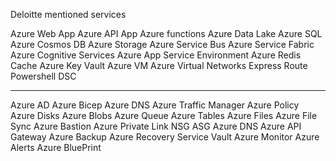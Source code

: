 Deloitte mentioned services

Azure Web App
Azure API App
Azure functions
Azure Data Lake
Azure SQL
Azure Cosmos DB
Azure Storage
Azure Service Bus
Azure Service Fabric
Azure Cognitive Services
Azure App Service Environment
Azure Redis Cache
Azure Key Vault
Azure VM
Azure Virtual Networks
Express Route
Powershell DSC

----------------------------------------------------------
Azure AD
Azure Bicep
Azure DNS
Azure Traffic Manager
Azure Policy
Azure Disks
Azure Blobs
Azure Queue
Azure Tables
Azure Files
Azure File Sync
Azure Bastion
Azure Private Link
NSG
ASG
Azure DNS
Azure API Gateway
Azure Backup
Azure Recovery Service Vault
Azure Monitor
Azure Alerts
Azure BluePrint


